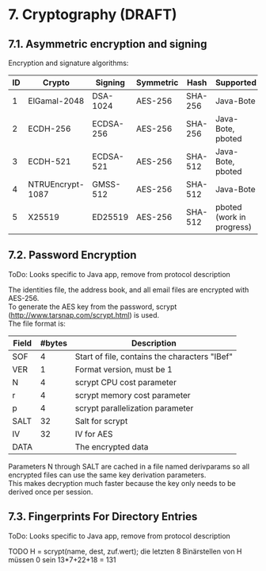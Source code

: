 # 7. Cryptography (DRAFT)

## 7.1. Asymmetric encryption and signing

Encryption and signature algorithms:

| ID | Crypto           | Signing     | Symmetric | Hash    | Supported         |
|----|------------------|-------------|-----------|---------|-------------------|
| 1  | ElGamal-2048     | DSA-1024    | AES-256   | SHA-256 | Java-Bote         |
| 2  | ECDH-256         | ECDSA-256   | AES-256   | SHA-256 | Java-Bote, pboted |
| 3  | ECDH-521         | ECDSA-521   | AES-256   | SHA-512 | Java-Bote, pboted |
| 4  | NTRUEncrypt-1087 | GMSS-512    | AES-256   | SHA-512 | Java-Bote         |
| 5  | X25519           | ED25519     | AES-256   | SHA-512 | pboted (work in progress) |

## 7.2. Password Encryption

ToDo: Looks specific to Java app, remove from protocol description

The identities file, the address book, and all email files are encrypted with AES-256.   
To generate the AES key from the password, scrypt (http://www.tarsnap.com/scrypt.html) is used.   
The file format is:

|Field | #bytes | Description                                   |
|------|--------|-----------------------------------------------|
|SOF   | 4      | Start of file, contains the characters "IBef" |
|VER   | 1      | Format version, must be 1                     |
|N     | 4      | scrypt CPU cost parameter                     |
|r     | 4      | scrypt memory cost parameter                  |
|p     | 4      | scrypt parallelization parameter              |
|SALT  | 32     | Salt for scrypt                               |
|IV    | 32     | IV for AES                                    |
|DATA  |        | The encrypted data                            |

Parameters N through SALT are cached in a file named derivparams so all encrypted files can use the same key derivation parameters.   
This makes decryption much faster because the key only needs to be derived once per session.

## 7.3. Fingerprints For Directory Entries

ToDo: Looks specific to Java app, remove from protocol description

TODO
H = scrypt(name, dest, zuf.wert); die letzten 8 Binärstellen von H müssen 0 sein
13*7+22+18 = 131
